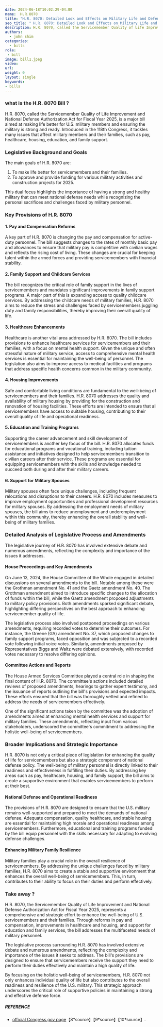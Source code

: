 ```yaml
---
date: 2024-06-18T10:02:29-04:00
name:  H.R.8070 
title: "H.R. 8070: Detailed Look and Effects on Military Life and Defense"
seo_title: " H.R. 8070: Detailed Look and Effects on Military Life and Defense "
description: H.R. 8070, called the Servicemember Quality of Life Improvement and National Defense Authorization Act for Fiscal Year 2025
authors:
  - john shim
categories:
  - bills
role:
 - bill
image: bill1.jpeg
video:
url: 
weight: 0
layout: single
keywords:
- bills
---
```



### what is the H.R. 8070 Bill ?

H.R. 8070, called the Servicemember Quality of Life Improvement and National Defense Authorization Act for Fiscal Year 2025, is a major bill aimed at making life better for U.S. military members and ensuring the military is strong and ready. Introduced in the 118th Congress, it tackles many issues that affect military members and their families, such as pay, healthcare, housing, education, and family support.

### Legislative Background and Goals

The main goals of H.R. 8070 are:
1. To make life better for servicemembers and their families.
2. To approve and provide funding for various military activities and construction projects for 2025.

This dual focus highlights the importance of having a strong and healthy military that can meet national defense needs while recognizing the personal sacrifices and challenges faced by military personnel.

### Key Provisions of H.R. 8070

#### 1. Pay and Compensation Reforms

A key part of H.R. 8070 is changing the pay and compensation for active-duty personnel. The bill suggests changes to the rates of monthly basic pay and allowances to ensure that military pay is competitive with civilian wages and reflects the rising cost of living. These changes are crucial for keeping talent within the armed forces and providing servicemembers with financial stability.

#### 2. Family Support and Childcare Services

The bill recognizes the critical role of family support in the lives of servicemembers and mandates significant improvements in family support programs. A major part of this is expanding access to quality childcare services. By addressing the childcare needs of military families, H.R. 8070 aims to reduce the stress and challenges faced by servicemembers juggling duty and family responsibilities, thereby improving their overall quality of life.

#### 3. Healthcare Enhancements

Healthcare is another vital area addressed by H.R. 8070. The bill includes provisions to enhance healthcare services for servicemembers and their families, with a focus on mental health support. Given the unique and often stressful nature of military service, access to comprehensive mental health services is essential for maintaining the well-being of personnel. The legislation also aims to improve access to medical facilities and programs that address specific health concerns common in the military community.

#### 4. Housing Improvements

Safe and comfortable living conditions are fundamental to the well-being of servicemembers and their families. H.R. 8070 addresses the quality and availability of military housing by providing for the construction and renovation of housing facilities. These efforts are intended to ensure that all servicemembers have access to suitable housing, contributing to their overall quality of life and operational readiness.

#### 5. Education and Training Programs

Supporting the career advancement and skill development of servicemembers is another key focus of the bill. H.R. 8070 allocates funds for educational programs and vocational training, including tuition assistance and initiatives designed to help servicemembers transition to civilian careers after their service. These programs are essential for equipping servicemembers with the skills and knowledge needed to succeed both during and after their military careers.

#### 6. Support for Military Spouses

Military spouses often face unique challenges, including frequent relocations and disruptions to their careers. H.R. 8070 includes measures to improve employment opportunities and professional development resources for military spouses. By addressing the employment needs of military spouses, the bill aims to reduce unemployment and underemployment within this community, thereby enhancing the overall stability and well-being of military families.

### Detailed Analysis of Legislative Process and Amendments

The legislative journey of H.R. 8070 has involved extensive debate and numerous amendments, reflecting the complexity and importance of the issues it addresses.

#### House Proceedings and Key Amendments

On June 13, 2024, the House Committee of the Whole engaged in detailed discussions on several amendments to the bill. Notable among these were the Grothman amendment No. 41 and the Gaetz amendment No. 40. The Grothman amendment aimed to introduce specific changes to the allocation of funds within the bill, while the Gaetz amendment proposed adjustments to military policy provisions. Both amendments sparked significant debate, highlighting differing perspectives on the best approach to enhancing servicemember quality of life.

The legislative process also involved postponed proceedings on various amendments, requiring recorded votes to determine their outcomes. For instance, the Greene (GA) amendment No. 37, which proposed changes to family support programs, faced opposition and was subjected to a recorded vote following initial voice votes. Similarly, amendments proposed by Representatives Biggs and Waltz were debated extensively, with recorded votes necessary to resolve differing opinions.

#### Committee Actions and Reports

The House Armed Services Committee played a central role in shaping the final content of H.R. 8070. The committee's actions included detailed reviews of proposed amendments, hearings to gather expert testimony, and the issuance of reports outlining the bill's provisions and expected impacts. These efforts ensured that the bill was thoroughly vetted and refined to address the needs of servicemembers effectively.

One of the significant actions taken by the committee was the adoption of amendments aimed at enhancing mental health services and support for military families. These amendments, reflecting input from various stakeholders, underscored the committee's commitment to addressing the holistic well-being of servicemembers.

### Broader Implications and Strategic Importance

H.R. 8070 is not only a critical piece of legislation for enhancing the quality of life for servicemembers but also a strategic component of national defense policy. The well-being of military personnel is directly linked to their readiness and effectiveness in fulfilling their duties. By addressing key areas such as pay, healthcare, housing, and family support, the bill aims to create a supportive environment that enables servicemembers to perform at their best.

#### National Defense and Operational Readiness

The provisions of H.R. 8070 are designed to ensure that the U.S. military remains well-supported and prepared to meet the demands of national defense. Adequate compensation, quality healthcare, and stable housing are essential for maintaining high morale and operational readiness among servicemembers. Furthermore, educational and training programs funded by the bill equip personnel with the skills necessary for adapting to evolving defense challenges.

#### Enhancing Military Family Resilience

Military families play a crucial role in the overall resilience of servicemembers. By addressing the unique challenges faced by military families, H.R. 8070 aims to create a stable and supportive environment that enhances the overall well-being of servicemembers. This, in turn, contributes to their ability to focus on their duties and perform effectively.

### Take away ?

H.R. 8070, the Servicemember Quality of Life Improvement and National Defense Authorization Act for Fiscal Year 2025, represents a comprehensive and strategic effort to enhance the well-being of U.S. servicemembers and their families. Through reforms in pay and compensation, improvements in healthcare and housing, and support for education and family services, the bill addresses the multifaceted needs of military personnel.

The legislative process surrounding H.R. 8070 has involved extensive debate and numerous amendments, reflecting the complexity and importance of the issues it seeks to address. The bill's provisions are designed to ensure that servicemembers receive the support they need to perform their duties effectively and maintain a high quality of life.

By focusing on the holistic well-being of servicemembers, H.R. 8070 not only enhances individual quality of life but also contributes to the overall readiness and resilience of the U.S. military. This strategic approach underscores the critical role of supportive policies in maintaining a strong and effective defense force.


##### REFERENCE
- [official Congress.gov page](https://www.congress.gov/bill/118th-congress/house-bill/8070)【8†source】【9†source】【10†source】.